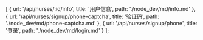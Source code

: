 [
    {
      url: '/api/nurses/:id/info',
      title: '用户信息',
      path: './node_dev/md/info.md'
    },
    {
      url: '/api/nurses/signup/phone-captcha',
      title: '验证码',
      path: './node_dev/md/phone-captcha.md'
    },
    {
      url: '/api/nurses/signup/phone',
      title: '登录',
      path: './node_dev/md/login.md'
    }
];